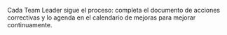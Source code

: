 Cada Team Leader sigue el proceso: completa el documento de acciones correctivas y lo agenda en el calendario de mejoras para mejorar continuamente.
